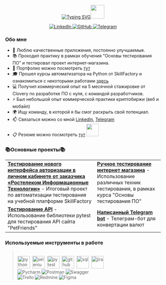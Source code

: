 <div id="header" align="center">
	
[![Typing SVG](https://readme-typing-svg.demolab.com?font=Lobster&size=34&pause=1000&color=5A177F&vCenter=true&width=435&lines=%D0%92%D1%81%D0%B5%D0%BC+%D0%BF%D1%80%D0%B8%D0%B2%D0%B5%D1%82%2C+%D0%9C%D0%B5%D0%BD%D1%8F+%D0%B7%D0%BE%D0%B2%D1%83%D1%82+%D0%95%D0%B3%D0%BE%D1%80+)](https://git.io/typing-svg)<img src="https://github.com/blackcater/blackcater/raw/main/images/Hi.gif" height="44"/></h1>



</div>
<div id="socials" align="center">
	<a href="https://www.linkedin.com/in/egor-felbush-019411267/">
		<img src="https://img.shields.io/badge/LinkedIn-blue?style=for-the-badge&logo=linkedin&logoColor=white" alt="LinkedIn"/>
	</a>
	<a href="https://drive.google.com/file/d/1IithiLHsPc33KMUCavP4mfzZPX0LfO_X/view?usp=share_link">
		<img src="https://img.shields.io/badge/Resume-black?style=for-the-badge&logo=googledrive&logoColor=white" alt="GitHub"/>
	</a>
	<a href="https://t.me/felbushe">
		<img src="https://img.shields.io/badge/Telegram-blue?style=for-the-badge&logo=telegram&logoColor=white" alt="Telegram"/>
	</a>
</div>

### Обо мне
- 🔨 Люблю качественные приложения, постоянно улучшаемые.
- 📚 Проходил практику в рамках обучения "Основы тестирования ПО" и тестировал проект интернет-магазина.
- 📖 Портфолио можно посмотреть [тут](https://github.com/Felbushe/Portfolio.git)
- 🎓 Прошел курсы автоматизатора на Python от SkillFactory и ознакомиться с некоторыми работами [здесь](https://github.com/Felbushe/SF)
- 💻  Получил коммерческий опыт на 5 месячной стажировке от Clovery по разработке ПО с нуля, с командой разработчиков.
- ⚡️ Был небольшой опыт коммерческой практики криптобиржи (веб и мобайл) 
- 🌍 Ищу команду, в которой я бы смог раскрыть свой потенциал.
- 📫 Связаться можно со мной [LinkedIn](https://www.linkedin.com/in/egor-felbush-019411267/), [Telegram](https://t.me/felbushe)
- 📋 Резюме можно посмотреть [тут](https://drive.google.com/file/d/1IithiLHsPc33KMUCavP4mfzZPX0LfO_X/view?usp=share_link)
<img src="https://media.giphy.com/media/QmGShkWAWid2hzCqHE/giphy.gif" height="40"/></h2>



### 📚Основные проекты📚
<table>
<tr>
    <td><b><a href="https://github.com/Felbushe/SF/tree/master/Modul28">Тестирование нового интерфейса авторизации в личном кабинете от заказчика «Ростелеком Информационные Технологии»</a></b> - Итоговый проект по автоматизации тестирования на учебной платформе SkillFactory</td>
    <td><b><a href="https://github.com/Felbushe/Portfolio">Ручное тестирование интернет магазина</a></b> - Использование различных техник тестирования, в рамках курса "Основы тестирования ПО"</td>
</tr>
<tr>
    <td><b><a href="https://github.com/Felbushe/Pytest">Тестирование API</a></b> - Использование библиотеки pytest для тестирования API сайта "PetFriends"</td>
    <td><b><a href="https://github.com/Felbushe/TelegramBot">Написанный Telegram bot</a></b> - Телеграм-бот для конвертации валют</td>
</tr>
</table>


### Используемые инструменты в работе
> <br><img src="https://cdn.jsdelivr.net/gh/devicons/devicon/icons/python/python-original.svg" title="python" width="40" height="40"/>&nbsp;
<img src="https://cdn.jsdelivr.net/gh/devicons/devicon/icons/selenium/selenium-original.svg" title="selenium" width="40" height="40"/>&nbsp;
<img src="https://cdn.jsdelivr.net/gh/devicons/devicon/icons/pytest/pytest-original.svg" title="pytest" width="40" height="40"/>&nbsp;
<img src="https://cdn.jsdelivr.net/gh/devicons/devicon/icons/github/github-original.svg" title="github" width="40" height="40"/>&nbsp;
<img src="https://cdn.jsdelivr.net/gh/devicons/devicon/icons/mysql/mysql-original.svg" title="sql" width="40" height="40"/>&nbsp;
<img src="https://cdn.jsdelivr.net/gh/devicons/devicon/icons/jira/jira-plain.svg" title="jira" width="40" height="40"/>&nbsp;
> <br>![Pycharm](https://img.shields.io/badge/Pycharm-success?style=for-the-badge&logo=pycharm&logoColor=black)
![Postman](https://img.shields.io/badge/Postman-FF6C37?style=for-the-badge&logo=postman&logoColor=white)
![Swagger](https://img.shields.io/badge/Swagger-brightgreen?style=for-the-badge&logo=swagger&logoColor=black)
> <br>![Trello](https://img.shields.io/badge/Trello-yellow?style=for-the-badge&logo=trello&logoColor=black)
![Redmine](https://img.shields.io/badge/Redmine-red?style=for-the-badge&logo=redmine&logoColor=black)
![Figma](https://img.shields.io/badge/Figma-blueviolet?style=for-the-badge&logo=figma&logoColor=black)

<div align="center">
<img src="https://komarev.com/ghpvc/?username=felbushe&style=plastic-square&color=blue" alt=""/>
</div>


